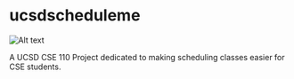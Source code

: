 # ucsdscheduleme
![Alt text](https://travis-ci.org/KennethLundberg/ucsdscheduleme.svg?branch=master)

A UCSD CSE 110 Project dedicated to making scheduling classes easier for CSE students.
